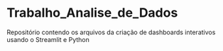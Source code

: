 # Trabalho_Analise_de_Dados
Repositório contendo os arquivos da criação de dashboards interativos usando o Streamlit e Python
